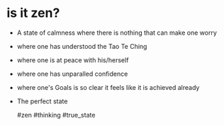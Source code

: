 # is it zen?

- A state of calmness where there is nothing that can make one worry
- where one has understood the Tao Te Ching
- where one is at peace with his/herself
- where one has unparalled confidence
- where one's Goals is so clear it feels like it is achieved already
- The perfect state


    #zen #thinking #true_state

